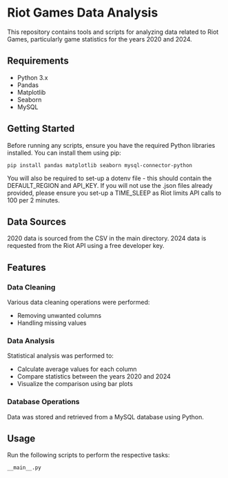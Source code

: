 <h1>Riot Games Data Analysis</h1>

<p>This repository contains tools and scripts for analyzing data related to Riot Games, particularly game statistics for the years 2020 and 2024.</p>

<h2>Requirements</h2>

<ul>
    <li>Python 3.x</li>
    <li>Pandas</li>
    <li>Matplotlib</li>
    <li>Seaborn</li>
    <li>MySQL</li>
</ul>

<h2>Getting Started</h2>

<p>Before running any scripts, ensure you have the required Python libraries installed. You can install them using pip:</p>

<pre><code>pip install pandas matplotlib seaborn mysql-connector-python</code></pre>

<p>You will also be required to set-up a dotenv file - this should contain the DEFAULT_REGION and API_KEY. If you will not use the .json files already provided, please ensure you set-up a TIME_SLEEP as Riot limits API calls to 100 per 2 minutes.</p>

<h2>Data Sources</h2>

<p>2020 data is sourced from the CSV in the main directory. 2024 data is requested from the Riot API using a free developer key.</p>


<h2>Features</h2>

<h3>Data Cleaning</h3>

<p>Various data cleaning operations were performed:</p>

<ul>
    <li>Removing unwanted columns</li>
    <li>Handling missing values</li>
</ul>

<h3>Data Analysis</h3>

<p>Statistical analysis was performed to:</p>

<ul>
    <li>Calculate average values for each column</li>
    <li>Compare statistics between the years 2020 and 2024</li>
    <li>Visualize the comparison using bar plots</li>
</ul>

<h3>Database Operations</h3>

<p>Data was stored and retrieved from a MySQL database using Python.</p>

<h2>Usage</h2>

<p>Run the following scripts to perform the respective tasks:</p>

<pre><code>__main__.py</code></pre>

